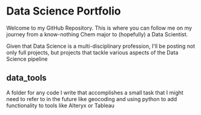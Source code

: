 # Data Science Portfolio

Welcome to my GitHub Repository. This is where you can follow me on my journey from a know-nothing Chem major to (hopefully) a Data Scientist. 

Given that Data Science is a multi-disciplinary profession, I'll be posting not only full projects, but projects that tackle various aspects of the Data Science pipeline

## data_tools
A folder for any code I write that accomplishes a small task that I might need to refer to in the future like geocoding and using python to add functionality to tools like Alteryx or Tableau
